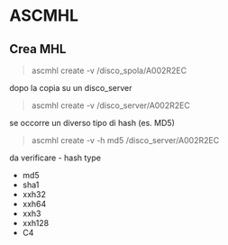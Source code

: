 # ASCMHL

## Crea MHL

> ascmhl create -v /disco_spola/A002R2EC

dopo la copia su un disco_server

> ascmhl create -v /disco_server/A002R2EC

se occorre un diverso tipo di hash (es. MD5)

> ascmhl create -v -h md5 /disco_server/A002R2EC

da verificare - hash type
- md5
- sha1
- xxh32
- xxh64
- xxh3
- xxh128
- C4

